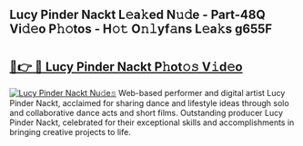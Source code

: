 ## Lucy Pinder Nackt L𝚎a𝚔ed N𝚞𝚍e - Part-48Q Vi𝚍𝚎o P𝚑𝚘tos - H𝚘𝚝 O𝚗𝚕yf𝚊ns L𝚎a𝚔s g655F

# <h2><a href="http://kf4g3h.oniu.top/?m=Lucy+Pinder+Nackt">🔗👉 🔴 Lucy Pinder Nackt P𝚑ot𝚘𝚜 V𝚒d𝚎o</a></h2>

[![Lucy Pinder Nackt Nu𝚍e𝚜](https://i.imgur.com/0qMVB7G.gif)](http://kf4g3h.oniu.top/?m=Lucy+Pinder+Nackt)
Web-based performer and digital artist Lucy Pinder Nackt, acclaimed for sharing dance and lifestyle ideas through solo and collaborative dance acts and short films. Outstanding producer Lucy Pinder Nackt, celebrated for their exceptional skills and accomplishments in bringing creative projects to life.  

